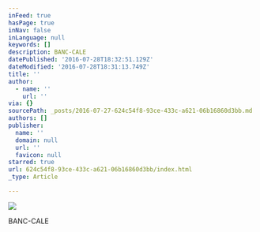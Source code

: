 ```yaml
---
inFeed: true
hasPage: true
inNav: false
inLanguage: null
keywords: []
description: BANC-CALE
datePublished: '2016-07-28T18:32:51.129Z'
dateModified: '2016-07-28T18:31:13.749Z'
title: ''
author:
  - name: ''
    url: ''
via: {}
sourcePath: _posts/2016-07-27-624c54f8-93ce-433c-a621-06b16860d3bb.md
authors: []
publisher:
  name: ''
  domain: null
  url: ''
  favicon: null
starred: true
url: 624c54f8-93ce-433c-a621-06b16860d3bb/index.html
_type: Article

---
```

![](https://imgflo.herokuapp.com/graph/vahj1ThiexotieMo/f866615fb9a6f523de762603e9c27135/croprotate.jpg?cropheight=3546&cropwidth=5048&degrees=0&input=https%3A%2F%2Fthe-grid-user-content.s3-us-west-2.amazonaws.com%2F3a865e27-f4c1-4b9a-a633-c8a4dd87b81b.jpg&x=81&y=0)

BANC-CALE